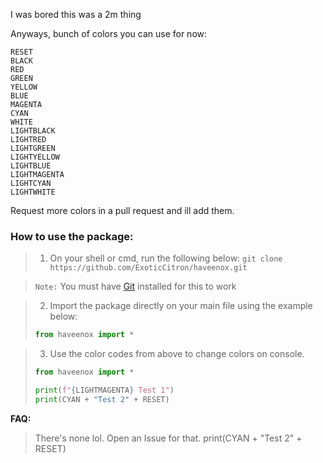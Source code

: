I was bored this was a 2m thing

Anyways, bunch of colors you can use for now:

```
RESET 
BLACK 
RED 
GREEN 
YELLOW 
BLUE 
MAGENTA 
CYAN  
WHITE 
LIGHTBLACK  
LIGHTRED 
LIGHTGREEN 
LIGHTYELLOW 
LIGHTBLUE 
LIGHTMAGENTA 
LIGHTCYAN 
LIGHTWHITE
```

Request more colors in a pull request and ill add them. 

### How to use the package:
> 1) On your shell or cmd, run the following below:
> ```git clone https://github.com/ExoticCitron/haveenox.git```

>  `Note:` You must have [Git](https://git-scm.com/downloads) installed for this to work

> 2) Import the package directly on your main file using the example below:
> ```py
> from haveenox import *
> ```

> 3) Use the color codes from above to change colors on console.
> ```py
> from haveenox import *
>
> print(f"{LIGHTMAGENTA} Test 1")
> print(CYAN + "Test 2" + RESET)
> ```

__**FAQ:**__
> There's none lol. Open an Issue for that. 
> print(CYAN + "Test 2" + RESET) 
